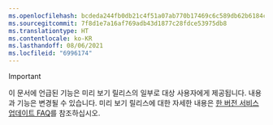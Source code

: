 ```yaml
---
ms.openlocfilehash: bcdeda244fb0db21c4f51a07ab770b17469c6c589db62b6184c78245c4ba2ca5
ms.sourcegitcommit: 7f8d1e7a16af769adb43d1877c28fdce53975db8
ms.translationtype: HT
ms.contentlocale: ko-KR
ms.lasthandoff: 08/06/2021
ms.locfileid: "6996174"
---
```

> [!IMPORTANT]
> 이 문서에 언급된 기능은 미리 보기 릴리스의 일부로 대상 사용자에게 제공됩니다. 내용과 기능은 변경될 수 있습니다. 미리 보기 릴리스에 대한 자세한 내용은 [한 버전 서비스 업데이트 FAQ](/dynamics365/unified-operations/fin-and-ops/get-started/one-version)를 참조하십시오.